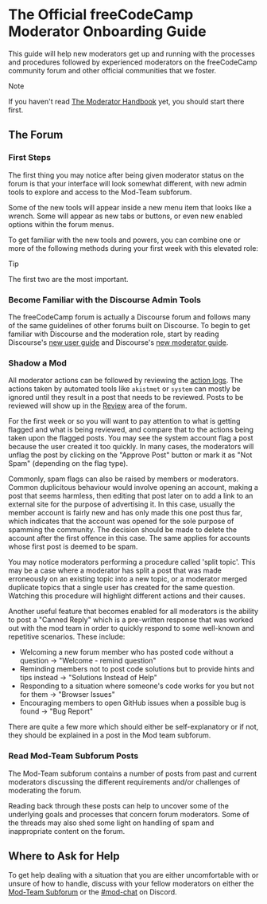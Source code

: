 # The Official freeCodeCamp Moderator Onboarding Guide

This guide will help new moderators get up and running with the processes and procedures followed by experienced moderators on the freeCodeCamp community forum and other official communities that we foster.

> [!NOTE]
> If you haven't read [The Moderator Handbook](https://contribute.freecodecamp.org/#/moderator-handbook) yet, you should start there first.

## The Forum

### First Steps

The first thing you may notice after being given moderator status on the forum is that your interface will look somewhat different, with new admin tools to explore and access to the Mod-Team subforum.

Some of the new tools will appear inside a new menu item that looks like a wrench. Some will appear as new tabs or buttons, or even new enabled options within the forum menus.

To get familiar with the new tools and powers, you can combine one or more of the following methods during your first week with this elevated role:

> [!TIP]
> The first two are the most important.

### Become Familiar with the Discourse Admin Tools

The freeCodeCamp forum is actually a Discourse forum and follows many of the same guidelines of other forums built on Discourse. To begin to get familiar with Discourse and the moderation role, start by reading Discourse's [new user guide](https://meta.discourse.org/t/discourse-new-user-guide/96331) and Discourse's [new moderator guide](https://meta.discourse.org/t/discourse-moderation-guide/63116).

### Shadow a Mod

All moderator actions can be followed by reviewing the [action logs](https://forum.freecodecamp.org/admin/logs/staff_action_logs). The actions taken by automated tools like `akistmet` or `system` can mostly be ignored until they result in a post that needs to be reviewed. Posts to be reviewed will show up in the [Review](https://forum.freecodecamp.org/review) area of the forum.

For the first week or so you will want to pay attention to what is getting flagged and what is being reviewed, and compare that to the actions being taken upon the flagged posts. You may see the system account flag a post because the user created it too quickly. In many cases, the moderators will unflag the post by clicking on the "Approve Post" button or mark it as "Not Spam" (depending on the flag type).

Commonly, spam flags can also be raised by members or moderators. Common duplicitous behaviour would involve opening an account, making a post that seems harmless, then editing that post later on to add a link to an external site for the purpose of advertising it. In this case, usually the member account is fairly new and has only made this one post thus far, which indicates that the account was opened for the sole purpose of spamming the community. The decision should be made to delete the account after the first offence in this case. The same applies for accounts whose first post is deemed to be spam.

You may notice moderators performing a procedure called 'split topic'. This may be a case where a moderator has split a post that was made erroneously on an existing topic into a new topic, or a moderator merged duplicate topics that a single user has created for the same question. Watching this procedure will highlight different actions and their causes.

Another useful feature that becomes enabled for all moderators is the ability to post a "Canned Reply" which is a pre-written response that was worked out with the mod team in order to quickly respond to some well-known and repetitive scenarios. These include:

- Welcoming a new forum member who has posted code without a question -> "Welcome - remind question"
- Reminding members not to post code solutions but to provide hints and tips instead -> "Solutions Instead of Help"
- Responding to a situation where someone's code works for you but not for them -> "Browser Issues"
- Encouraging members to open GitHub issues when a possible bug is found -> "Bug Report"

There are quite a few more which should either be self-explanatory or if not, they should be explained in a post in the Mod team subforum.

### Read Mod-Team Subforum Posts

The Mod-Team subforum contains a number of posts from past and current moderators discussing the different requirements and/or challenges of moderating the forum.

Reading back through these posts can help to uncover some of the underlying goals and processes that concern forum moderators. Some of the threads may also shed some light on handling of spam and inappropriate content on the forum.

## Where to Ask for Help

To get help dealing with a situation that you are either uncomfortable with or unsure of how to handle, discuss with your fellow moderators on either the [Mod-Team Subforum](https://forum.freecodecamp.org/c/mod-team/4) or the [#mod-chat](https://discord.com/channels/692816967895220344/693157007418720277) on Discord.
